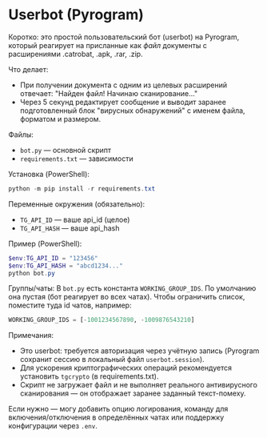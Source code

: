 # Userbot (Pyrogram)

Коротко: это простой пользовательский бот (userbot) на Pyrogram, который реагирует на присланные как *файл* документы с расширениями .catrobat, .apk, .rar, .zip.

Что делает:
- При получении документа с одним из целевых расширений отвечает: "Найден файл! Начинаю сканирование..."
- Через 5 секунд редактирует сообщение и выводит заранее подготовленный блок "вирусных обнаружений" с именем файла, форматом и размером.

Файлы:
- `bot.py` — основной скрипт
- `requirements.txt` — зависимости

Установка (PowerShell):
```powershell
python -m pip install -r requirements.txt
```

Переменные окружения (обязательно):
- `TG_API_ID` — ваше api_id (целое)
- `TG_API_HASH` — ваше api_hash

Пример (PowerShell):
```powershell
$env:TG_API_ID = "123456"
$env:TG_API_HASH = "abcd1234..."
python bot.py
```

Группы/чаты:
В `bot.py` есть константа `WORKING_GROUP_IDS`. По умолчанию она пустая (бот реагирует во всех чатах). Чтобы ограничить список, поместите туда id чатов, например:
```py
WORKING_GROUP_IDS = [-1001234567890, -1009876543210]
```

Примечания:
- Это userbot: требуется авторизация через учётную запись (Pyrogram сохранит сессию в локальный файл `userbot.session`).
- Для ускорения криптографических операций рекомендуется установить `tgcrypto` (в requirements.txt).
- Скрипт не загружает файл и не выполняет реального антивирусного сканирования — он отображает заранее заданный текст-помеху.

Если нужно — могу добавить опцию логирования, команду для включения/отключения в определённых чатах или поддержку конфигурации через `.env`.
